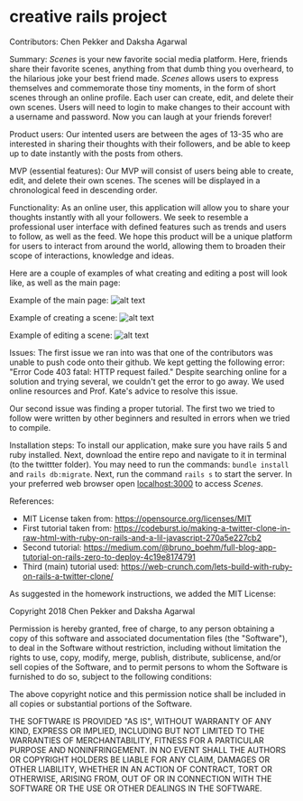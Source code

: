 # creative rails project

Contributors: Chen Pekker and Daksha Agarwal

Summary:
_Scenes_ is your new favorite social media platform. Here, friends share their favorite scenes, anything from that dumb thing you overheard, to the hilarious joke your best friend made. _Scenes_ allows users to express themselves and commemorate those tiny moments, in the form of short scenes through an online profile. Each user can create, edit, and delete their own scenes. Users will need to login to make changes to their account with a username and password. Now you can laugh at your friends forever!

Product users: 
Our intented users are between the ages of 13-35 who are interested in sharing their thoughts with their followers, and be able to keep up to date instantly with the posts from others. 

MVP (essential features):
Our MVP will consist of users being able to create, edit, and delete their own scenes. The scenes will be displayed in a chronological feed in descending order.

Functionality: 
As an online user, this application will allow you to share your thoughts instantly with all your followers. We seek to resemble a professional user interface with defined features such as trends and users to follow, as well as the feed. We hope this product will be a unique platform for users to interact from around the world, allowing them to broaden their scope of interactions, knowledge and ideas.

Here are a couple of examples of what creating and editing a post will look like, as well as the main page:

Example of the main page:
![alt text](https://github.com/chenphmc/creative-rails-project/blob/master/mainPage.jpg)

Example of creating a scene:
![alt text](https://github.com/chenphmc/creative-rails-project/blob/master/newT.jpg)

Example of editing a scene:
![alt text](https://github.com/chenphmc/creative-rails-project/blob/master/editT.jpg)

Issues:
The first issue we ran into was that one of the contributors was unable to push code onto their github. We kept getting the following error: "Error Code 403 fatal: HTTP request failed." Despite searching online for a solution and trying several, we couldn't get the error to go away. We used online resources and Prof. Kate's advice to resolve this issue.

Our second issue was finding a proper tutorial. The first two we tried to follow were written by other beginners and resulted in errors when we tried to compile. 

Installation steps:
To install our application, make sure you have rails 5 and ruby installed. Next, download the entire repo and navigate to it in terminal (to the twittter folder). You may need to run the commands: `bundle install` and `rails db:migrate`. Next, run the command `rails s` to start the server. In your preferred web browser open [localhost:3000](http://localhost:3000) to access _Scenes_. 

References:
- MIT License taken from: https://opensource.org/licenses/MIT
- First tutorial taken from: https://codeburst.io/making-a-twitter-clone-in-raw-html-with-ruby-on-rails-and-a-lil-javascript-270a5e227cb2 
- Second tutorial: https://medium.com/@bruno_boehm/full-blog-app-tutorial-on-rails-zero-to-deploy-4c19e8174791 
- Third (main) tutorial used: https://web-crunch.com/lets-build-with-ruby-on-rails-a-twitter-clone/ 

As suggested in the homework instructions, we added the MIT License:

Copyright 2018 Chen Pekker and Daksha Agarwal

Permission is hereby granted, free of charge, to any person obtaining a copy of this software and associated documentation files (the "Software"), to deal in the Software without restriction, including without limitation the rights to use, copy, modify, merge, publish, distribute, sublicense, and/or sell copies of the Software, and to permit persons to whom the Software is furnished to do so, subject to the following conditions:

The above copyright notice and this permission notice shall be included in all copies or substantial portions of the Software.

THE SOFTWARE IS PROVIDED "AS IS", WITHOUT WARRANTY OF ANY KIND, EXPRESS OR IMPLIED, INCLUDING BUT NOT LIMITED TO THE WARRANTIES OF MERCHANTABILITY, FITNESS FOR A PARTICULAR PURPOSE AND NONINFRINGEMENT. IN NO EVENT SHALL THE AUTHORS OR COPYRIGHT HOLDERS BE LIABLE FOR ANY CLAIM, DAMAGES OR OTHER LIABILITY, WHETHER IN AN ACTION OF CONTRACT, TORT OR OTHERWISE, ARISING FROM, OUT OF OR IN CONNECTION WITH THE SOFTWARE OR THE USE OR OTHER DEALINGS IN THE SOFTWARE.
